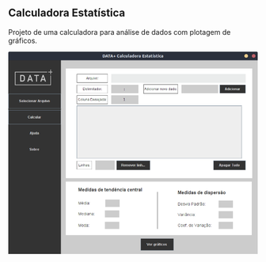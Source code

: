 ## Calculadora Estatística
Projeto de uma calculadora para análise de dados com plotagem de gráficos.

<p align="center">
  <img src=https://github.com/pedrozanineli/calculadora-estatistica/blob/main/tela-inicial.png/>
</p>
